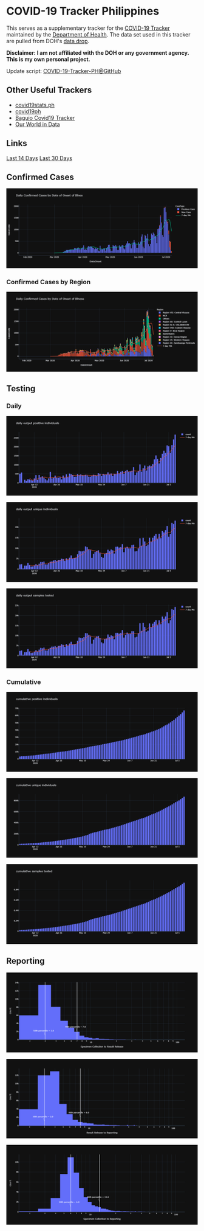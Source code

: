 # COVID-19 Tracker Philippines

This serves as a supplementary tracker for the [COVID-19 Tracker](https://www.doh.gov.ph/covid19tracker) maintained by the [Department of Health](https://www.doh.gov.ph/). The data set used in this tracker are pulled from DOH's [data drop](https://drive.google.com/drive/folders/1ZPPcVU4M7T-dtRyUceb0pMAd8ickYf8o).

**Disclaimer: I am not affiliated with the DOH or any government agency. This is my own personal project.**

Update script: [COVID-19-Tracker-PH@GitHub](https://github.com/donfiguerres/COVID-19-Tracker-PH)

## Other Useful Trackers
* [covid19stats.ph](https://covid19stats.ph/)
* [covid19ph](https://covid19ph.com/)
* [Baguio Covid19 Tracker](http://endcov19.baguio.gov.ph/)
* [Our World in Data](https://ourworldindata.org/coronavirus-data-explorer)

## Links

[Last 14 Days](Last-14-Days.md)
[Last 30 Days](Last-30-Days.md)

## Confirmed Cases
![DateOnset](images/DateOnset.png)

### Confirmed Cases by Region
![DateOnsetByRegion](images/DateOnsetByRegion.png)

## Testing

### Daily
![test_daily_output_positive_individuals](images/daily_output_positive_individuals.png)

![test_daily_output_unique_individuals](images/daily_output_unique_individuals.png)

![test_daily_output_samples_tested](images/daily_output_samples_tested.png)

### Cumulative
![cumulative_positive_individuals](images/cumulative_positive_individuals.png)

![cumulative_unique_individuals](images/cumulative_unique_individuals.png)

![cumulative_samples_tested](images/cumulative_samples_tested.png)


## Reporting
![SpecimenToRelease](images/SpecimenToRelease.png)

![ReleaseToRepConf](images/ReleaseToRepConf.png)

![SpecimenToRepConf](images/SpecimenToRepConf.png)